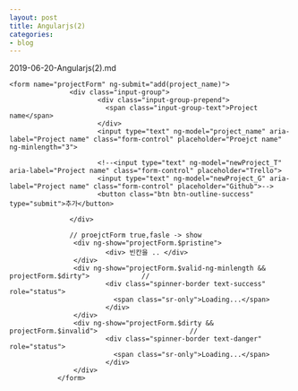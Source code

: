 ```yaml
---
layout: post
title: Angularjs(2)
categories:
- blog
---
```

2019-06-20-Angularjs(2).md



    <form name="projectForm" ng-submit="add(project_name)">
                   <div class="input-group">
                          <div class="input-group-prepend">
                            <span class="input-group-text">Project name</span>
                          </div>
                          <input type="text" ng-model="project_name" aria-label="Project name" class="form-control" placeholder="Proejct name" ng-minlength="3">

                          <!--<input type="text" ng-model="newProject_T" aria-label="Project name" class="form-control" placeholder="Trello">
                          <input type="text" ng-model="newProject_G" aria-label="Project name" class="form-control" placeholder="Github">-->
                          <button class="btn btn-outline-success" type="submit">추가</button>

                   </div>
                   
                   // proejctForm true,fasle -> show
                    <div ng-show="projectForm.$pristine">
                            <div> 빈칸을 .. </div>
                    </div>
                    <div ng-show="projectForm.$valid-ng-minlength && projectForm.$dirty">             //
                            <div class="spinner-border text-success" role="status">
                              <span class="sr-only">Loading...</span>
                            </div>
                    </div>
                    <div ng-show="projectForm.$dirty && projectForm.$invalid">                       //
                            <div class="spinner-border text-danger" role="status">
                              <span class="sr-only">Loading...</span>
                            </div>
                    </div>
                </form>
